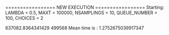 ================= NEW EXECUTION =================
Starting:
	LAMBDA = 0.5,
	MAXT = 100000,
	NSAMPLINGS = 10,
	QUEUE_NUMBER = 100,
	CHOICES = 2

637082.8364341429 499568
Mean time is : 1.2752675039917347
